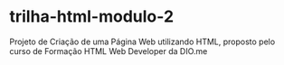 # trilha-html-modulo-2
Projeto de Criação de uma Página Web utilizando HTML, proposto pelo curso de Formação HTML Web Developer da DIO.me
